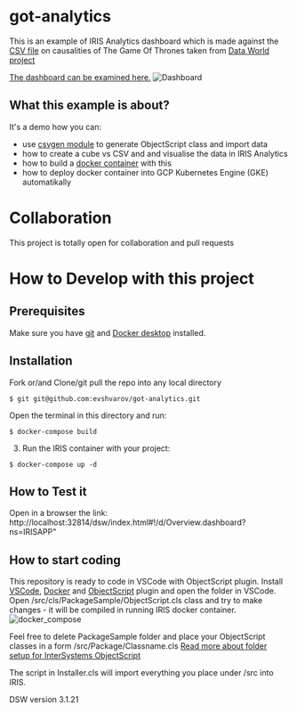 # got-analytics
This is an example of IRIS Analytics dashboard which is made against the [CSV file](https://github.com/evshvarov/got-analytics/blob/master/data/game_of_thrones_deaths_collecti.csv) on causalities of The Game Of Thrones taken from [Data World project](https://data.world/datasaurusrex/game-of-thones-deaths)

[The dashboard can be examined here.](https://got-analytics.contest.community.intersystems.com/dsw/index.html#/USER/Overview.dashboard)
![Dashboard](https://user-images.githubusercontent.com/2781759/84485495-e6803f80-aca4-11ea-9b93-769aab44fcac.png)

## What this example is about?
It's a demo how you can:
- use [csvgen module](https://openexchange.intersystems.com/package/csvgen) to generate ObjectScript class and import data
- how to create a cube vs CSV and and visualise the data in IRIS Analytics
- how to build a [docker container](https://github.com/evshvarov/got-analytics/blob/master/Dockerfile) with this
- how to deploy docker container into GCP Kubernetes Engine (GKE) automatikally

# Collaboration
This project is totally open for collaboration and pull requests

# How to Develop with this project

## Prerequisites
Make sure you have [git](https://git-scm.com/book/en/v2/Getting-Started-Installing-Git) and [Docker desktop](https://www.docker.com/products/docker-desktop) installed.

## Installation 

Fork or/and Clone/git pull the repo into any local directory

```
$ git git@github.com:evshvarov/got-analytics.git
```

Open the terminal in this directory and run:

```
$ docker-compose build
```

3. Run the IRIS container with your project:

```
$ docker-compose up -d
```

## How to Test it

Open in a browser the link: http://localhost:32814/dsw/index.html#!/d/Overview.dashboard?ns=IRISAPP"


## How to start coding
This repository is ready to code in VSCode with ObjectScript plugin.
Install [VSCode](https://code.visualstudio.com/), [Docker](https://marketplace.visualstudio.com/items?itemName=ms-azuretools.vscode-docker) and [ObjectScript](https://marketplace.visualstudio.com/items?itemName=daimor.vscode-objectscript) plugin and open the folder in VSCode.
Open /src/cls/PackageSample/ObjectScript.cls class and try to make changes - it will be compiled in running IRIS docker container.
![docker_compose](https://user-images.githubusercontent.com/2781759/76656929-0f2e5700-6547-11ea-9cc9-486a5641c51d.gif)

Feel free to delete PackageSample folder and place your ObjectScript classes in a form
/src/Package/Classname.cls
[Read more about folder setup for InterSystems ObjectScript](https://community.intersystems.com/post/simplified-objectscript-source-folder-structure-package-manager)

The script in Installer.cls will import everything you place under /src into IRIS.

DSW version 3.1.21

